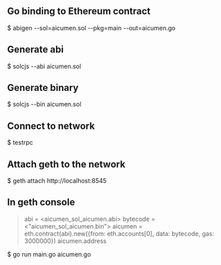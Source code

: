 ## Go binding to Ethereum contract
$ abigen --sol=aicumen.sol --pkg=main --out=aicumen.go
## Generate abi
$ solcjs --abi aicumen.sol
## Generate binary
$ solcjs --bin aicumen.sol
## Connect to network
$ testrpc
## Attach geth to the network
$ geth attach http://localhost:8545
## In geth console
> abi = <aicumen_sol_aicumen.abi>
> bytecode = <"aicumen_sol_aicumen.bin">
> aicumen = eth.contract(abi).new({from: eth.accounts[0], data: bytecode, gas: 3000000})
> aicumen.address

$ go run main.go aicumen.go


